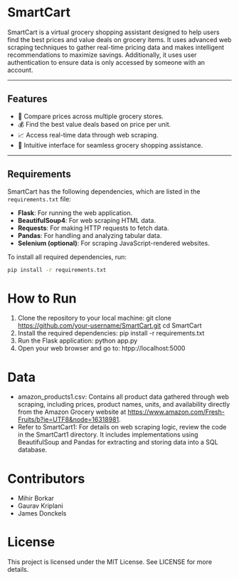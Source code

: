 # **SmartCart**

SmartCart is a virtual grocery shopping assistant designed to help users find the best prices and value deals on grocery items. It uses advanced web scraping techniques to gather real-time pricing data and makes intelligent recommendations to maximize savings. Additionally, it uses user authentication to ensure data is only accessed by someone with an account.

---

## **Features**
- 🛒 Compare prices across multiple grocery stores.
- 💰 Find the best value deals based on price per unit.
- 📈 Access real-time data through web scraping.
- 🎯 Intuitive interface for seamless grocery shopping assistance.

---

## **Requirements**
SmartCart has the following dependencies, which are listed in the `requirements.txt` file:
- **Flask**: For running the web application.
- **BeautifulSoup4**: For web scraping HTML data.
- **Requests**: For making HTTP requests to fetch data.
- **Pandas**: For handling and analyzing tabular data.
- **Selenium (optional)**: For scraping JavaScript-rendered websites.

To install all required dependencies, run:
```bash
pip install -r requirements.txt
```
# **How to Run**
1. Clone the repository to your local machine:
   git clone https://github.com/your-username/SmartCart.git
   cd SmartCart
2. Install the required dependencies:
   pip install -r requirements.txt
3. Run the Flask application:
   python app.py
4. Open your web browser and go to:
   htpp://localhost:5000

# **Data**
- amazon_products1.csv: Contains all product data gathered through web scraping, including prices, product names, units, and availability directly from the Amazon Grocery website at https://www.amazon.com/Fresh-Fruits/b?ie=UTF8&node=16318981.
- Refer to SmartCart1: For details on web scraping logic, review the code in the SmartCart1 directory. It includes implementations using BeautifulSoup and Pandas for extracting and storing data into a SQL database.

# **Contributors**
- Mihir Borkar
- Gaurav Kriplani
- James Donckels

# **License**
This project is licensed under the MIT License. See LICENSE for more details.
